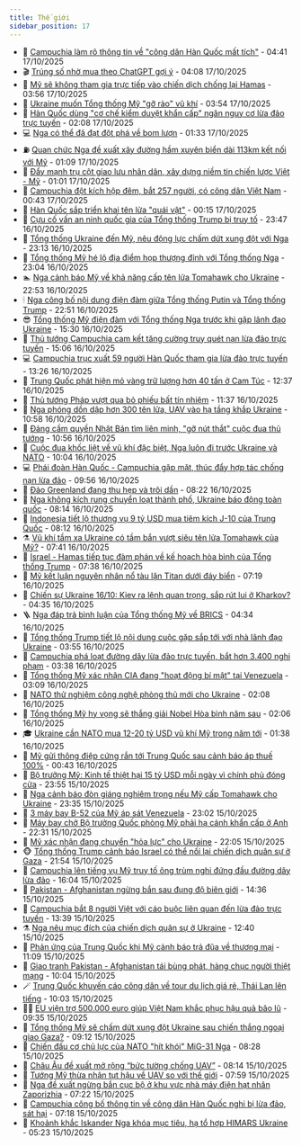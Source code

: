 ```yaml
---
title: Thế giới
sidebar_position: 17
---
```


<!-- dantri-the-gioi:START -->
- 🌋 [Campuchia làm rõ thông tin về &quot;công dân Hàn Quốc mất tích&quot;](https://dantri.com.vn/the-gioi/campuchia-lam-ro-thong-tin-ve-cong-dan-han-quoc-mat-tich-20251017113145576.htm) - 04:41 17/10/2025
- 🎬 [Trúng số nhờ mua theo ChatGPT gợi ý](https://dantri.com.vn/the-gioi/trung-so-nho-mua-theo-chatgpt-goi-y-20251017105636337.htm) - 04:08 17/10/2025
- 🧰 [Mỹ sẽ không tham gia trực tiếp vào chiến dịch chống lại Hamas](https://dantri.com.vn/the-gioi/my-se-khong-tham-gia-truc-tiep-vao-chien-dich-chong-lai-hamas-20251017104330809.htm) - 03:56 17/10/2025
- 🌋 [Ukraine muốn Tổng thống Mỹ &quot;gỡ rào&quot; vũ khí](https://dantri.com.vn/the-gioi/ukraine-muon-tong-thong-my-go-rao-vu-khi-20251017102850414.htm) - 03:54 17/10/2025
- 🗽 [Hàn Quốc dùng &quot;cơ chế kiểm duyệt khẩn cấp&quot; ngăn nguy cơ lừa đảo trực tuyến](https://dantri.com.vn/the-gioi/han-quoc-dung-co-che-kiem-duyet-khan-cap-ngan-nguy-co-lua-dao-truc-tuyen-20251017085650470.htm) - 02:08 17/10/2025
- 💻 [Nga có thể đã đạt đột phá về bom lượn](https://dantri.com.vn/the-gioi/nga-co-the-da-dat-dot-pha-ve-bom-luon-20251017082102515.htm) - 01:33 17/10/2025
- ⛽️ [Quan chức Nga đề xuất xây đường hầm xuyên biển dài 113km kết nối với Mỹ](https://dantri.com.vn/the-gioi/quan-chuc-nga-de-xuat-xay-duong-ham-xuyen-bien-dai-113km-ket-noi-voi-my-20251017075900242.htm) - 01:09 17/10/2025
- 🤩 [Đẩy mạnh trụ cột giao lưu nhân dân, xây dựng niềm tin chiến lược Việt - Mỹ](https://dantri.com.vn/the-gioi/day-manh-tru-cot-giao-luu-nhan-dan-xay-dung-niem-tin-chien-luoc-viet-my-20251017010059561.htm) - 01:01 17/10/2025
- 🧐 [Campuchia đột kích hộp đêm, bắt 257 người, có công dân Việt Nam](https://dantri.com.vn/the-gioi/campuchia-dot-kich-hop-dem-bat-257-nguoi-co-cong-dan-viet-nam-20251017073654880.htm) - 00:43 17/10/2025
- 🎊 [Hàn Quốc sắp triển khai tên lửa &quot;quái vật&quot;](https://dantri.com.vn/the-gioi/han-quoc-sap-trien-khai-ten-lua-quai-vat-20251017070809021.htm) - 00:15 17/10/2025
- 📝 [Cựu cố vấn an ninh quốc gia của Tổng thống Trump bị truy tố](https://dantri.com.vn/the-gioi/cuu-co-van-an-ninh-quoc-gia-cua-tong-thong-trump-bi-truy-to-20251017064205760.htm) - 23:47 16/10/2025
- 🤡 [Tổng thống Ukraine đến Mỹ, nêu động lực chấm dứt xung đột với Nga](https://dantri.com.vn/the-gioi/tong-thong-ukraine-den-my-neu-dong-luc-cham-dut-xung-dot-voi-nga-20251017060556490.htm) - 23:13 16/10/2025
- 🥷 [Tổng thống Mỹ hé lộ địa điểm họp thượng đỉnh với Tổng thống Nga](https://dantri.com.vn/the-gioi/tong-thong-my-he-lo-dia-diem-hop-thuong-dinh-voi-tong-thong-nga-20251017004148926.htm) - 23:04 16/10/2025
- 🏊 [Nga cảnh báo Mỹ về khả năng cấp tên lửa Tomahawk cho Ukraine](https://dantri.com.vn/the-gioi/nga-canh-bao-my-ve-kha-nang-cap-ten-lua-tomahawk-cho-ukraine-20251017053856525.htm) - 22:53 16/10/2025
- 🕯 [Nga công bố nội dung điện đàm giữa Tổng thống Putin và Tổng thống Trump](https://dantri.com.vn/the-gioi/nga-cong-bo-noi-dung-dien-dam-giua-tong-thong-putin-va-tong-thong-trump-20251017044143115.htm) - 22:51 16/10/2025
- 😎 [Tổng thống Mỹ điện đàm với Tổng thống Nga trước khi gặp lãnh đạo Ukraine](https://dantri.com.vn/the-gioi/tong-thong-my-dien-dam-voi-tong-thong-nga-truoc-khi-gap-lanh-dao-ukraine-20251016220510190.htm) - 15:30 16/10/2025
- 🌈 [Thủ tướng Campuchia cam kết tăng cường truy quét nạn lừa đảo trực tuyến](https://dantri.com.vn/the-gioi/thu-tuong-campuchia-cam-ket-tang-cuong-truy-quet-nan-lua-dao-truc-tuyen-20251016213334168.htm) - 15:06 16/10/2025
- 💻 [Campuchia trục xuất 59 người Hàn Quốc tham gia lừa đảo trực tuyến](https://dantri.com.vn/the-gioi/campuchia-truc-xuat-59-nguoi-han-quoc-tham-gia-lua-dao-truc-tuyen-20251016195514221.htm) - 13:26 16/10/2025
- 🤖 [Trung Quốc phát hiện mỏ vàng trữ lượng hơn 40 tấn ở Cam Túc](https://dantri.com.vn/the-gioi/trung-quoc-phat-hien-mo-vang-tru-luong-hon-40-tan-o-cam-tuc-20251016192039784.htm) - 12:37 16/10/2025
- 🦏 [Thủ tướng Pháp vượt qua bỏ phiếu bất tín nhiệm](https://dantri.com.vn/the-gioi/thu-tuong-phap-vuot-qua-bo-phieu-bat-tin-nhiem-20251016181419694.htm) - 11:37 16/10/2025
- 🌁 [Nga phóng dồn dập hơn 300 tên lửa, UAV vào hạ tầng khắp Ukraine](https://dantri.com.vn/the-gioi/nga-phong-don-dap-hon-300-ten-lua-uav-vao-ha-tang-khap-ukraine-20251016175333903.htm) - 10:58 16/10/2025
- 🐘 [Đảng cầm quyền Nhật Bản tìm liên minh, &quot;gỡ nút thắt&quot; cuộc đua thủ tướng](https://dantri.com.vn/the-gioi/dang-cam-quyen-nhat-ban-tim-lien-minh-go-nut-that-cuoc-dua-thu-tuong-20251016145829639.htm) - 10:56 16/10/2025
- 🥷 [Cuộc đua khốc liệt về vũ khí đặc biệt, Nga luôn đi trước Ukraine và NATO](https://dantri.com.vn/the-gioi/cuoc-dua-khoc-liet-ve-vu-khi-dac-biet-nga-luon-di-truoc-ukraine-va-nato-20251015133010160.htm) - 10:04 16/10/2025
- 💻 [Phái đoàn Hàn Quốc - Campuchia gặp mặt, thúc đẩy hợp tác chống nạn lừa đảo](https://dantri.com.vn/the-gioi/phai-doan-han-quoc-campuchia-gap-mat-thuc-day-hop-tac-chong-nan-lua-dao-20251016161822831.htm) - 09:56 16/10/2025
- 🎡 [Đảo Greenland đang thu hẹp và trôi dần](https://dantri.com.vn/the-gioi/dao-greenland-dang-thu-hep-va-troi-dan-20251016151019117.htm) - 08:22 16/10/2025
- 🧰 [Nga không kích rung chuyển loạt thành phố, Ukraine báo động toàn quốc](https://dantri.com.vn/the-gioi/nga-khong-kich-rung-chuyen-loat-thanh-pho-ukraine-bao-dong-toan-quoc-20251016150109008.htm) - 08:14 16/10/2025
- 🥸 [Indonesia tiết lộ thương vụ 9 tỷ USD mua tiêm kích J-10 của Trung Quốc](https://dantri.com.vn/the-gioi/indonesia-tiet-lo-thuong-vu-9-ty-usd-mua-tiem-kich-j-10-cua-trung-quoc-20251016145809298.htm) - 08:12 16/10/2025
- ⚗️ [Vũ khí tầm xa Ukraine có tầm bắn vượt siêu tên lửa Tomahawk của Mỹ?](https://dantri.com.vn/the-gioi/vu-khi-tam-xa-ukraine-co-tam-ban-vuot-sieu-ten-lua-tomahawk-cua-my-20251016143530413.htm) - 07:41 16/10/2025
- 🌮 [Israel - Hamas tiếp tục đàm phán về kế hoạch hòa bình của Tổng thống Trump](https://dantri.com.vn/the-gioi/israel-hamas-tiep-tuc-dam-phan-ve-ke-hoach-hoa-binh-cua-tong-thong-trump-20251016141609644.htm) - 07:38 16/10/2025
- 🎃 [Mỹ kết luận nguyên nhân nổ tàu lặn Titan dưới đáy biển](https://dantri.com.vn/the-gioi/my-ket-luan-nguyen-nhan-no-tau-lan-titan-duoi-day-bien-20251016141424166.htm) - 07:19 16/10/2025
- 💫 [Chiến sự Ukraine 16/10: Kiev ra lệnh quan trọng, sắp rút lui ở Kharkov?](https://dantri.com.vn/the-gioi/chien-su-ukraine-1610-kiev-ra-lenh-quan-trong-sap-rut-lui-o-kharkov-20251016095048837.htm) - 04:35 16/10/2025
- 🪜 [Nga đáp trả bình luận của Tổng thống Mỹ về BRICS](https://dantri.com.vn/the-gioi/nga-dap-tra-binh-luan-cua-tong-thong-my-ve-brics-20251016105820464.htm) - 04:34 16/10/2025
- 🌋 [Tổng thống Trump tiết lộ nội dung cuộc gặp sắp tới với nhà lãnh đạo Ukraine](https://dantri.com.vn/the-gioi/tong-thong-trump-tiet-lo-noi-dung-cuoc-gap-sap-toi-voi-nha-lanh-dao-ukraine-20251016104823580.htm) - 03:55 16/10/2025
- 🦏 [Campuchia phá loạt đường dây lừa đảo trực tuyến, bắt hơn 3.400 nghi phạm](https://dantri.com.vn/the-gioi/campuchia-pha-loat-duong-day-lua-dao-truc-tuyen-bat-hon-3400-nghi-pham-20251016103252555.htm) - 03:38 16/10/2025
- 👀 [Tổng thống Mỹ xác nhận CIA đang &quot;hoạt động bí mật&quot; tại Venezuela](https://dantri.com.vn/the-gioi/tong-thong-my-xac-nhan-cia-dang-hoat-dong-bi-mat-tai-venezuela-20251016084824441.htm) - 03:09 16/10/2025
- 🧰 [NATO thử nghiệm công nghệ phòng thủ mới cho Ukraine](https://dantri.com.vn/the-gioi/nato-thu-nghiem-cong-nghe-phong-thu-moi-cho-ukraine-20251016072700417.htm) - 02:08 16/10/2025
- 🚀 [Tổng thống Mỹ hy vọng sẽ thắng giải Nobel Hòa bình năm sau](https://dantri.com.vn/the-gioi/tong-thong-my-hy-vong-se-thang-giai-nobel-hoa-binh-nam-sau-20251016085121763.htm) - 02:06 16/10/2025
- 🎓 [Ukraine cần NATO mua 12-20 tỷ USD vũ khí Mỹ trong năm tới](https://dantri.com.vn/the-gioi/ukraine-can-nato-mua-12-20-ty-usd-vu-khi-my-trong-nam-toi-20251016081031698.htm) - 01:38 16/10/2025
- 🥸 [Mỹ gửi thông điệp cứng rắn tới Trung Quốc sau cảnh báo áp thuế 100%](https://dantri.com.vn/the-gioi/my-gui-thong-diep-cung-ran-toi-trung-quoc-sau-canh-bao-ap-thue-100-20251016072531263.htm) - 00:43 16/10/2025
- 🦅 [Bộ trưởng Mỹ: Kinh tế thiệt hại 15 tỷ USD mỗi ngày vì chính phủ đóng cửa](https://dantri.com.vn/the-gioi/bo-truong-my-kinh-te-thiet-hai-15-ty-usd-moi-ngay-vi-chinh-phu-dong-cua-20251016064831350.htm) - 23:55 15/10/2025
- 🤭 [Nga cảnh báo đòn giáng nghiêm trọng nếu Mỹ cấp Tomahawk cho Ukraine](https://dantri.com.vn/the-gioi/nga-canh-bao-don-giang-nghiem-trong-neu-my-cap-tomahawk-cho-ukraine-20251016062504948.htm) - 23:35 15/10/2025
- 🤖 [3 máy bay B-52 của Mỹ áp sát Venezuela](https://dantri.com.vn/the-gioi/3-may-bay-b-52-cua-my-ap-sat-venezuela-20251016055029475.htm) - 23:02 15/10/2025
- 🐲 [Máy bay chở Bộ trưởng Quốc phòng Mỹ phải hạ cánh khẩn cấp ở Anh](https://dantri.com.vn/the-gioi/may-bay-cho-bo-truong-quoc-phong-my-phai-ha-canh-khan-cap-o-anh-20251016052256102.htm) - 22:31 15/10/2025
- 🫣 [Mỹ xác nhận đang chuyển &quot;hỏa lực&quot; cho Ukraine](https://dantri.com.vn/the-gioi/my-xac-nhan-dang-chuyen-hoa-luc-cho-ukraine-20251016045544279.htm) - 22:05 15/10/2025
- 🐵 [Tổng thống Trump cảnh báo Israel có thể nối lại chiến dịch quân sự ở Gaza](https://dantri.com.vn/the-gioi/tong-thong-trump-canh-bao-israel-co-the-noi-lai-chien-dich-quan-su-o-gaza-20251016042221710.htm) - 21:54 15/10/2025
- 🫶 [Campuchia lên tiếng vụ Mỹ truy tố ông trùm nghi đứng đầu đường dây lừa đảo](https://dantri.com.vn/the-gioi/campuchia-len-tieng-vu-my-truy-to-ong-trum-nghi-dung-dau-duong-day-lua-dao-20251015230000916.htm) - 16:04 15/10/2025
- 💃 [Pakistan - Afghanistan ngừng bắn sau đụng độ biên giới](https://dantri.com.vn/the-gioi/pakistan-afghanistan-ngung-ban-sau-dung-do-bien-gioi-20251015212732061.htm) - 14:36 15/10/2025
- 💫 [Campuchia bắt 8 người Việt với cáo buộc liên quan đến lừa đảo trực tuyến](https://dantri.com.vn/the-gioi/campuchia-bat-8-nguoi-viet-voi-cao-buoc-lien-quan-den-lua-dao-truc-tuyen-20251015203510723.htm) - 13:39 15/10/2025
- ⚗️ [Nga nêu mục đích của chiến dịch quân sự ở Ukraine](https://dantri.com.vn/the-gioi/nga-neu-muc-dich-cua-chien-dich-quan-su-o-ukraine-20251015193239962.htm) - 12:40 15/10/2025
- 🥷 [Phản ứng của Trung Quốc khi Mỹ cảnh báo trả đũa về thương mại](https://dantri.com.vn/the-gioi/phan-ung-cua-trung-quoc-khi-my-canh-bao-tra-dua-ve-thuong-mai-20251015180338564.htm) - 11:09 15/10/2025
- 🥸 [Giao tranh Pakistan - Afghanistan tái bùng phát, hàng chục người thiệt mạng](https://dantri.com.vn/the-gioi/giao-tranh-pakistan-afghanistan-tai-bung-phat-hang-chuc-nguoi-thiet-mang-20251015165454196.htm) - 10:04 15/10/2025
- 🪄 [Trung Quốc khuyến cáo công dân về tour du lịch giá rẻ, Thái Lan lên tiếng](https://dantri.com.vn/the-gioi/trung-quoc-khuyen-cao-cong-dan-ve-tour-du-lich-gia-re-thai-lan-len-tieng-20251015155813530.htm) - 10:03 15/10/2025
- 🧑‍💻 [EU viện trợ 500.000 euro giúp Việt Nam khắc phục hậu quả bão lũ](https://dantri.com.vn/the-gioi/eu-vien-tro-500000-euro-giup-viet-nam-khac-phuc-hau-qua-bao-lu-20251015155702189.htm) - 09:35 15/10/2025
- 🤭 [Tổng thống Mỹ sẽ chấm dứt xung đột Ukraine sau chiến thắng ngoại giao Gaza?](https://dantri.com.vn/the-gioi/tong-thong-my-se-cham-dut-xung-dot-ukraine-sau-chien-thang-ngoai-giao-gaza-20251015154712602.htm) - 09:12 15/10/2025
- 🗽 [Chiến đấu cơ chủ lực của NATO &quot;hít khói&quot; MiG-31 Nga](https://dantri.com.vn/the-gioi/chien-dau-co-chu-luc-cua-nato-hit-khoi-mig-31-nga-20251015132203421.htm) - 08:28 15/10/2025
- 🤖 [Châu Âu đề xuất mở rộng “bức tường chống UAV”](https://dantri.com.vn/the-gioi/chau-au-de-xuat-mo-rong-buc-tuong-chong-uav-20251015150920007.htm) - 08:14 15/10/2025
- 🌈 [Tướng Mỹ thừa nhận tụt hậu về UAV so với thế giới](https://dantri.com.vn/the-gioi/tuong-my-thua-nhan-tut-hau-ve-uav-so-voi-the-gioi-20251015145032584.htm) - 07:59 15/10/2025
- 🤩 [Nga đề xuất ngừng bắn cục bộ ở khu vực nhà máy điện hạt nhân Zaporizhia](https://dantri.com.vn/the-gioi/nga-de-xuat-ngung-ban-cuc-bo-o-khu-vuc-nha-may-dien-hat-nhan-zaporizhia-20251015142040479.htm) - 07:22 15/10/2025
- 🤗 [Campuchia công bố thông tin về công dân Hàn Quốc nghi bị lừa đảo, sát hại](https://dantri.com.vn/the-gioi/campuchia-cong-bo-thong-tin-ve-cong-dan-han-quoc-nghi-bi-lua-dao-sat-hai-20251015141230890.htm) - 07:18 15/10/2025
- 🙉 [Khoảnh khắc Iskander Nga khóa mục tiêu, hạ tổ hợp HIMARS Ukraine](https://dantri.com.vn/the-gioi/khoanh-khac-iskander-nga-khoa-muc-tieu-ha-to-hop-himars-ukraine-20251015112851054.htm) - 05:23 15/10/2025<!-- dantri-the-gioi:END -->
